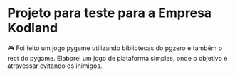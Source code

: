 # Projeto para teste para a Empresa Kodland

🎮 Foi feito um jogo pygame utilizando bibliotecas do pgzero e também o rect do pygame.
Elaborei um jogo de plataforma simples, onde o objetivo é atravessar evitando os inimigos.
